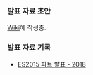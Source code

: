 ### 발표 자료 초안
[Wiki](https://github.com/ChoDragon9/grow-up/wiki)에 작성중.

### 발표 자료 기록
- [ES2015 파트 발표 - 2018](https://chodragon9.github.io/grow-up/ES6_kakao.pdf/)
